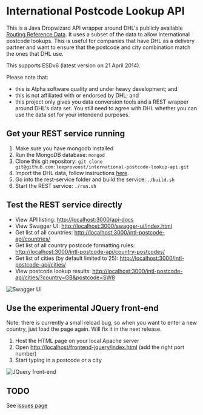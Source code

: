 # International Postcode Lookup API

This is a Java Dropwizard API wrapper around DHL's publicly available [Routing Reference Data](http://www.dhl.co.uk/en/express/resource_centre/integrated_shipping_solutions/developer_download_centre1.html#reference_data). It uses a subset of the data to allow international postcode lookups. This is useful for companies that have DHL as a delivery partner and want to ensure that the postcode and city combination match the ones that DHL use.

This supports ESDv6 (latest version on 21 April 2014). 

Please note that:
- this is Alpha software quality and under heavy development; and
- this is not affiliated with or endorsed by DHL; and
- this project only gives you data conversion tools and a REST wrapper around DHL's data set. You still need to agree with DHL whether you can use the data set for your intendend purposes.

## Get your REST service running

1. Make sure you have mongodb installed
2. Run the MongoDB database: `mongod`
3. Clone this git repository: `git clone git@github.com:leeprovoost/international-postcode-lookup-api.git`
4. Import the DHL data, follow instructions [here](https://github.com/leeprovoost/dhl-routing-reference-data-to-mongodb).
3. Go into the rest-service folder and build the service: `./build.sh`
4. Start the REST service: `./run.sh`

## Test the REST service directly

- View API listing: [http://localhost:3000/api-docs](http://localhost:3000/api-docs)
- View Swagger UI: [http://localhost:3000/swagger-ui/index.html](http://localhost:3000/swagger-ui/index.html)
- Get list of all countries: [http://localhost:3000/intl-postcode-api/countries/](http://localhost:3000/intl-postcode-api/countries/)
- Get list of all country postcode formatting rules: [http://localhost:3000/intl-postcode-api/country-postcodes/](http://localhost:3000/intl-postcode-api/country-postcodes/)
- Get list of cities (by default limited to 25): [http://localhost:3000/intl-postcode-api/cities/](http://localhost:3000/intl-postcode-api/cities/)
- View postcode lookup results: [http://localhost:3000/intl-postcode-api/cities/?country=GB&postcode=SW8](http://localhost:3000/intl-postcode-api/cities/?countryCode=GB&postcode=SW8)

![Swagger UI](https://github.com/leeprovoost/international-postcode-lookup-api/raw/master/screenshots/swagger.png)

## Use the experimental JQuery front-end

Note: there is currently a small reload bug, so when you want to enter a new country, just load the page again. Will fix it in the next release.

1. Host the HTML page on your local Apache server
2. Open [http://localhost/frontend-jquery/index.html](http://localhost/frontend-jquery/index.html) (add the right port number)
3. Start typing in a postcode or a city

![JQuery front-end](https://github.com/leeprovoost/international-postcode-lookup-api/raw/master/screenshots/front-end.png)

## TODO

See [issues page](https://github.com/leeprovoost/international-postcode-lookup-api/issues)
